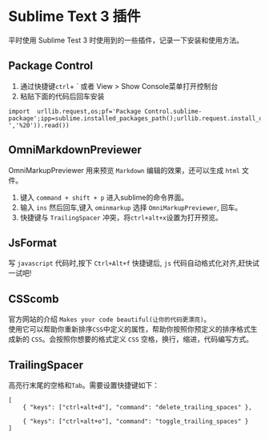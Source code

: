# Sublime Text 3 插件
平时使用 Sublime Test 3 时使用到的一些插件，记录一下安装和使用方法。

## Package Control
1. 通过快捷键`ctrl`+ ` 或者 View > Show Console菜单打开控制台  
2. 粘贴下面的代码后回车安装  
```
import  urllib.request,os;pf='Package Control.sublime-package';ipp=sublime.installed_packages_path();urllib.request.install_opener(urllib.request.build_opener(urllib.request.ProxyHandler()));open(os.path.join(ipp,pf),'wb').write(urllib.request.urlopen('http://sublime.wbond.net/'+pf.replace(' ','%20')).read())
```

## OmniMarkdownPreviewer
OmniMarkupPreviewer 用来预览 `Markdown` 编辑的效果，还可以生成 `html` 文件。  
1. 键入 `command + shift + p` 进入sublime的命令界面。  
2. 输入 `ins` 然后回车,键入 `ominmarkup` 选择 `OmniMarkupPreviewer`, 回车。  
3. 快捷键与 `TrailingSpacer` 冲突，将`ctrl+alt+x`设置为打开预览。

## JsFormat
写 `javascript` 代码时,按下 `Ctrl+Alt+f` 快捷键后, `js` 代码自动格式化对齐,赶快试一试吧!  

## CSScomb
官方网站的介绍 `Makes your code beautiful(让你的代码更漂亮)`。  
使用它可以帮助你重新排序`CSS`中定义的属性，帮助你按照你预定义的排序格式生成新的 `CSS`。会按照你想要的格式定义 `CSS` 空格，换行，缩进，代码编写方式。  

## TrailingSpacer
高亮行末尾的空格和`Tab`。需要设置快捷键如下：
```
[
    { "keys": ["ctrl+alt+d"], "command": "delete_trailing_spaces" },

    { "keys": ["ctrl+alt+o"], "command": "toggle_trailing_spaces" }
]
```
